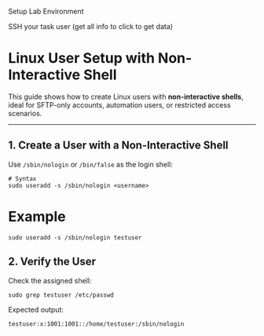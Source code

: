
Setup Lab Environment

SSH your task user (get all info to click to get data)


# Linux User Setup with Non-Interactive Shell

This guide shows how to create Linux users with **non-interactive shells**, ideal for SFTP-only accounts, automation users, or restricted access scenarios.

---

## 1. Create a User with a Non-Interactive Shell

Use `/sbin/nologin` or `/bin/false` as the login shell:

```
# Syntax
sudo useradd -s /sbin/nologin <username>
```

# Example
```
sudo useradd -s /sbin/nologin testuser
```

## 2. Verify the User

Check the assigned shell:

```
sudo grep testuser /etc/passwd
```
Expected output:

```
testuser:x:1001:1001::/home/testuser:/sbin/nologin
```